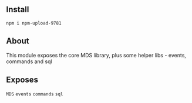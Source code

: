 ## Install
`npm i npm-upload-9781`

## About
This module exposes the core MDS library, plus some helper libs - events, commands and sql

## Exposes
`MDS`
`events`
`commands`
`sql`
